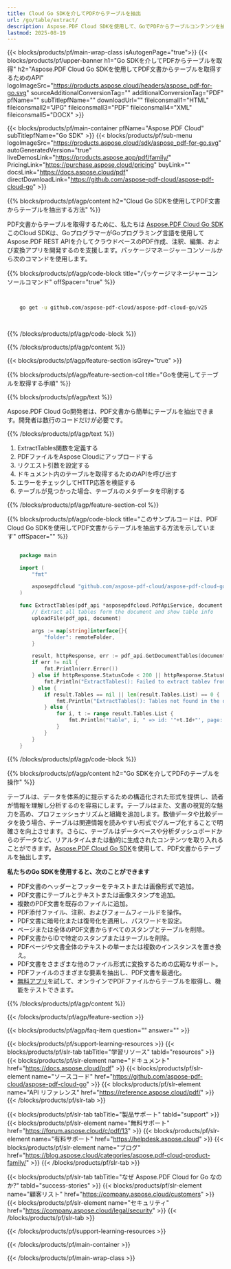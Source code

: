 ```yaml
---
title: Cloud Go SDKを介してPDFからテーブルを抽出
url: /go/table/extract/
description: Aspose.PDF Cloud SDKを使用して、GoでPDFからテーブルコンテンツを抽出します。
lastmod: 2025-08-19
---
```


{{< blocks/products/pf/main-wrap-class isAutogenPage="true">}}
{{< blocks/products/pf/upper-banner h1="Go SDKを介してPDFからテーブルを取得" h2="Aspose.PDF Cloud Go SDKを使用してPDF文書からテーブルを取得するためのAPI" logoImageSrc="https://products.aspose.cloud/headers/aspose_pdf-for-go.svg" sourceAdditionalConversionTag="" additionalConversionTag="PDF" pfName="" subTitlepfName="" downloadUrl="" fileiconsmall1="HTML" fileiconsmall2="JPG" fileiconsmall3="PDF" fileiconsmall4="XML" fileiconsmall5="DOCX" >}}

{{< blocks/products/pf/main-container pfName="Aspose.PDF Cloud" subTitlepfName="Go SDK" >}}
{{< blocks/products/pf/sub-menu logoImageSrc="https://products.aspose.cloud/sdk/aspose_pdf-for-go.svg"
autoGeneratedVersion="true"
liveDemosLink="https://products.aspose.app/pdf/family/" PricingLink="https://purchase.aspose.cloud/pricing" buyLink="" docsLink="https://docs.aspose.cloud/pdf"  directDownloadLink="https://github.com/aspose-pdf-cloud/aspose-pdf-cloud-go" >}}

{{% blocks/products/pf/agp/content h2="Cloud Go SDKを使用してPDF文書からテーブルを抽出する方法" %}}

PDF文書からテーブルを取得するために、私たちは
[Aspose.PDF Cloud Go SDK](https://products.aspose.cloud/pdf/go/)
このCloud SDKは、GoプログラマーがGoプログラミング言語を使用してAspose.PDF REST APIを介してクラウドベースのPDF作成、注釈、編集、および変換アプリを開発するのを支援します。パッケージマネージャーコンソールから次のコマンドを使用します。

{{% blocks/products/pf/agp/code-block title="パッケージマネージャーコンソールコマンド" offSpacer="true" %}}

```bash

     
    go get -u github.com/aspose-pdf-cloud/aspose-pdf-cloud-go/v25
     
     
```

{{% /blocks/products/pf/agp/code-block %}}

{{% /blocks/products/pf/agp/content %}}

{{< blocks/products/pf/agp/feature-section isGrey="true" >}}

{{% blocks/products/pf/agp/feature-section-col title="Goを使用してテーブルを取得する手順" %}}

{{% blocks/products/pf/agp/text %}}

Aspose.PDF Cloud Go開発者は、PDF文書から簡単にテーブルを抽出できます。開発者は数行のコードだけが必要です。

{{% /blocks/products/pf/agp/text %}}

1. ExtractTables関数を定義する
1. PDFファイルをAspose Cloudにアップロードする
1. リクエスト引数を設定する
1. ドキュメント内のテーブルを取得するためのAPIを呼び出す
1. エラーをチェックしてHTTP応答を検証する
1. テーブルが見つかった場合、テーブルのメタデータを印刷する

{{% /blocks/products/pf/agp/feature-section-col %}}

{{% blocks/products/pf/agp/code-block title="このサンプルコードは、PDF Cloud Go SDKを使用してPDF文書からテーブルを抽出する方法を示しています" offSpacer="" %}}

```go

    package main

    import (
        "fmt"

        asposepdfcloud "github.com/aspose-pdf-cloud/aspose-pdf-cloud-go/v25"
    )

    func ExtractTables(pdf_api *asposepdfcloud.PdfApiService, document string, remoteFolder string) {
        // Extract all tables form the document and show table info
        uploadFile(pdf_api, document)

        args := map[string]interface{}{
            "folder": remoteFolder,
        }

        result, httpResponse, err := pdf_api.GetDocumentTables(document, args)
        if err != nil {
            fmt.Println(err.Error())
        } else if httpResponse.StatusCode < 200 || httpResponse.StatusCode > 299 {
            fmt.Println("ExtractTables(): Failed to extract tablev from the document.")
        } else {
            if result.Tables == nil || len(result.Tables.List) == 0 {
                fmt.Println("ExtractTables(): Tables not found in the document.")
            } else {
                for i, t := range result.Tables.List {
                    fmt.Println("table", i, " => id: '"+t.Id+"', page: '", t.PageNum, "', rows: '", len(t.RowList), "', columns: '", len(t.RowList[0].CellList), "'")
                }
            }
        }
    }
```

{{% /blocks/products/pf/agp/code-block %}}

{{% blocks/products/pf/agp/content h2="Go SDKを介してPDFのテーブルを操作" %}}

テーブルは、データを体系的に提示するための構造化された形式を提供し、読者が情報を理解し分析するのを容易にします。テーブルはまた、文書の視覚的な魅力を高め、プロフェッショナリズムと組織を追加します。数値データや比較データを扱う場合、テーブルは関連情報を読みやすい形式でグループ化することで明確さを向上させます。さらに、テーブルはデータベースや分析ダッシュボードからのデータなど、リアルタイムまたは動的に生成されたコンテンツを取り入れることができます。[Aspose.PDF Cloud Go SDK](https://products.aspose.cloud/pdf/go/)を使用して、PDF文書からテーブルを抽出します。

**私たちのGo SDKを使用すると、次のことができます**

+ PDF文書のヘッダーとフッターをテキストまたは画像形式で追加。
+ PDF文書にテーブルとテキストまたは画像スタンプを追加。
+ 複数のPDF文書を既存のファイルに追加。
+ PDF添付ファイル、注釈、およびフォームフィールドを操作。
+ PDF文書に暗号化または復号化を適用し、パスワードを設定。
+ ページまたは全体のPDF文書からすべてのスタンプとテーブルを削除。
+ PDF文書からIDで特定のスタンプまたはテーブルを削除。
+ PDFページや文書全体のテキストの単一または複数のインスタンスを置き換え。
+ PDF文書をさまざまな他のファイル形式に変換するための広範なサポート。
+ PDFファイルのさまざまな要素を抽出し、PDF文書を最適化。
+ [無料アプリ](https://products.aspose.app/pdf/)を試して、オンラインでPDFファイルからテーブルを取得し、機能をテストできます。

{{% /blocks/products/pf/agp/content %}}

{{< /blocks/products/pf/agp/feature-section >}}

{{< blocks/products/pf/agp/faq-item question="" answer="" >}}

{{< blocks/products/pf/support-learning-resources >}}
{{< blocks/products/pf/slr-tab tabTitle="学習リソース" tabId="resources" >}}
{{< blocks/products/pf/slr-element name="ドキュメント" href="https://docs.aspose.cloud/pdf" >}}
{{< blocks/products/pf/slr-element name="ソースコード" href="https://github.com/aspose-pdf-cloud/aspose-pdf-cloud-go" >}}
{{< blocks/products/pf/slr-element name="API リファレンス" href="https://reference.aspose.cloud/pdf/" >}}
{{< /blocks/products/pf/slr-tab >}}

{{< blocks/products/pf/slr-tab tabTitle="製品サポート" tabId="support" >}}
{{< blocks/products/pf/slr-element name="無料サポート" href="https://forum.aspose.cloud/c/pdf/13" >}}
{{< blocks/products/pf/slr-element name="有料サポート" href="https://helpdesk.aspose.cloud" >}}
{{< blocks/products/pf/slr-element name="ブログ" href="https://blog.aspose.cloud/categories/aspose.pdf-cloud-product-family/" >}}
{{< /blocks/products/pf/slr-tab >}}

{{< blocks/products/pf/slr-tab tabTitle="なぜ Aspose.PDF Cloud for Go なのか?" tabId="success-stories" >}}
{{< blocks/products/pf/slr-element name="顧客リスト" href="https://company.aspose.cloud/customers" >}}
{{< blocks/products/pf/slr-element name="セキュリティ" href="https://company.aspose.cloud/legal/security" >}}
{{< /blocks/products/pf/slr-tab >}}

{{< /blocks/products/pf/support-learning-resources >}}

{{< /blocks/products/pf/main-container >}}

{{< /blocks/products/pf/main-wrap-class >}}






